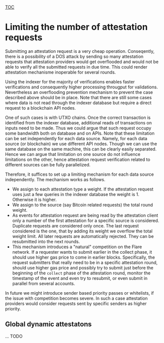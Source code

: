 [TOC](../README.md)
# Limiting the number of attestation requests

Submitting an attestation request is a very cheap operation. Conseqently, there is a possibility of a DOS attack by sending so many attestation requests that attestation providers would get overflooded and would not be able to verify all the submitted requests in due time. This could render attestation mechanisme inoperable for several rounds.

Using the indexer for the majority of verifications enables faster verifications and consequently higher processing througput for validations. Nevertheless an overflooding prevention mechanism to prevent the case described above should be in place. Note that there are still some cases where data is not read through the indexer database but require a direct request to a blockchain API nodes. 

One of such cases is with UTXO chains. Once the correct transaction is identified from the indexer database, additional reads of transactions on inputs need to be made. Thus we could argue that such request occupy some bandwidth both on database and on APIs. Note that these limitation can be set independently for each data source. Namely, for each data source (or blockchain) we use different API nodes. Though we can use the same database on the same machine, this can be clearly easily separated. Hence we can argue that limitation on one source do not influence limitations on the other, hence attestation request verification related to different sources can be fully parallelized.

Therefore, it suffices to set up a limiting mechanism for each data source independently. The mechanism works as follows.
- We assign to each attestation type a weight. If the attestation request uses just a few queries in the indexer database the weight is 1. Otherwise it is higher.
- We assign to the source (say Bitcoin related requests) the total round weight. 
- As events for attestation request are being read by the attestation client only a number of the first attestation for a specific source is considered. Duplicate requests are considered only once. The last request considered is the one, that by adding its weight we overflow the total weight limit. All later requests are automatically rejected. They can be resubmitted into the next rounds.
- This mechanism introduces a "natural" competition on the Flare network. If a requester wants to submit earlier in the collect phase, it should use higher gas price to come in earlier blocks. Specifically, the request submitters that really need to be in a specific attestation round, should use higher gas price and possibly try to submit just before the beginning of the `collect` phase of the attestation round, monitor the timestamp of the event and even try to resubmit, or even submit in parallel from several accounts.


In future we might introduce sender based priority passes or whitelists, if the issue with competition becomes severe. In such a case attestation providers would consider requests sent by specific senders as higher priority.

## Global dynamic attestatons 

... TODO
